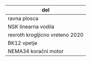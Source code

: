 | del                            |
|--------------------------------|
| ravna plosca                   |
| NSK linearna vodila            |
| rexroth krogljicno vreteno 2020|
| BK12 vpetje                    |
| NEMA34 koračni motor           |
